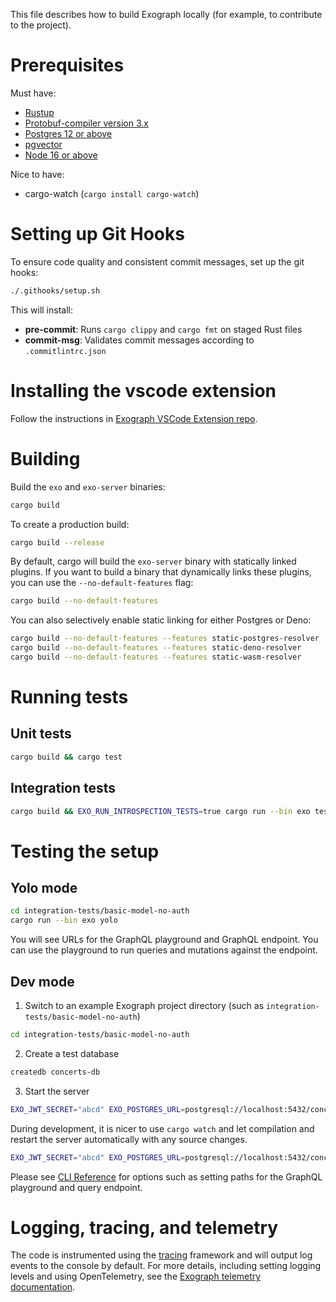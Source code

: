 This file describes how to build Exograph locally (for example, to contribute to the project).

# Prerequisites

Must have:

- [Rustup](https://rustup.rs/)
- [Protobuf-compiler version 3.x](https://grpc.io/docs/protoc-installation/)
- [Postgres 12 or above](https://www.postgresql.org/)
- [pgvector](https://github.com/pgvector/pgvector)
- [Node 16 or above](https://nodejs.org/en)

Nice to have:

- cargo-watch (`cargo install cargo-watch`)

# Setting up Git Hooks

To ensure code quality and consistent commit messages, set up the git hooks:

```sh
./.githooks/setup.sh
```

This will install:
- **pre-commit**: Runs `cargo clippy` and `cargo fmt` on staged Rust files
- **commit-msg**: Validates commit messages according to `.commitlintrc.json`

# Installing the vscode extension

Follow the instructions in [Exograph VSCode Extension repo](https://github.com/exograph/vscode-extension).

# Building

Build the `exo` and `exo-server` binaries:

```sh
cargo build
```

To create a production build:

```sh
cargo build --release
```

By default, cargo will build the `exo-server` binary with statically linked plugins. If you want to build a binary that dynamically links these plugins, you can use the `--no-default-features` flag:

```sh
cargo build --no-default-features
```

You can also selectively enable static linking for either Postgres or Deno:

```sh
cargo build --no-default-features --features static-postgres-resolver
cargo build --no-default-features --features static-deno-resolver
cargo build --no-default-features --features static-wasm-resolver
```

# Running tests

## Unit tests

```sh
cargo build && cargo test
```

## Integration tests

```sh
cargo build && EXO_RUN_INTROSPECTION_TESTS=true cargo run --bin exo test integration-tests
```

# Testing the setup

## Yolo mode

```sh
cd integration-tests/basic-model-no-auth
cargo run --bin exo yolo
```

You will see URLs for the GraphQL playground and GraphQL endpoint. You can use the playground to run queries and mutations against the endpoint.

## Dev mode

1. Switch to an example Exograph project directory (such as `integration-tests/basic-model-no-auth`)

```sh
cd integration-tests/basic-model-no-auth
```

2. Create a test database

```sh
createdb concerts-db
```

3. Start the server

```sh
EXO_JWT_SECRET="abcd" EXO_POSTGRES_URL=postgresql://localhost:5432/concerts-db EXO_POSTGRES_USER=$USER cargo run --bin exo dev
```

During development, it is nicer to use `cargo watch` and let compilation and restart the server automatically with any source changes.

```sh
EXO_JWT_SECRET="abcd" EXO_POSTGRES_URL=postgresql://localhost:5432/concerts-db EXO_POSTGRES_USER=$USER cargo watch -cx "run --bin exo dev"
```

Please see [CLI Reference](https://exograph.dev/docs/cli-reference/environment) for options such as setting paths for the GraphQL playground and query endpoint.

# Logging, tracing, and telemetry

The code is instrumented using the [tracing](https://crates.io/crates/tracing) framework and will output log events to the console by default. For more details, including setting logging levels and using OpenTelemetry, see the [Exograph telemetry documentation](https://exograph.dev/docs/production/telemetry).
